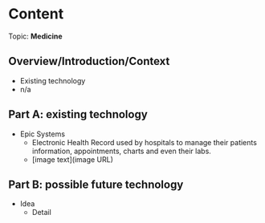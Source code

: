 # Content
Topic: **Medicine**

## Overview/Introduction/Context
* Existing technology
* n/a

## Part A: existing technology
* Epic Systems
  * Electronic Health Record used by hospitals to manage their patients information, appointments, charts and even their labs.
  * [image text](image URL)
 

## Part B: possible future technology
* Idea
  * Detail

